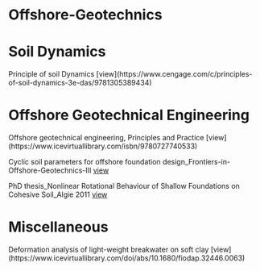 # Offshore-Geotechnics
 
<h1> Soil Dynamics </h1>
Principle of soil Dynamics 
[view](https://www.cengage.com/c/principles-of-soil-dynamics-3e-das/9781305389434)

<h1> Offshore Geotechnical Engineering </h1>
Offshore geotechnical engineering, Principles and Practice 
[view](https://www.icevirtuallibrary.com/isbn/9780727740533)

Cyclic soil parameters for offshore foundation design_Frontiers-in-Offshore-Geotechnics-III 
[view](https://www.researchgate.net/publication/300625790_Cyclic_soil_parameters_for_offshore_foundation_design)

PhD thesis_Nonlinear Rotational Behaviour of Shallow Foundations on Cohesive Soil_Algie 2011
[view](https://researchspace.auckland.ac.nz/handle/2292/9084)

<h1> Miscellaneous </h1>
Deformation analysis of light-weight breakwater on soft clay
[view](https://www.icevirtuallibrary.com/doi/abs/10.1680/fiodap.32446.0063)

